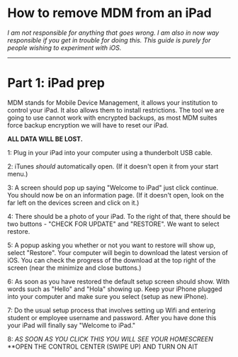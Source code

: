 # How to remove MDM from an iPad
*I am not responsible for anything that goes wrong. I am also in now way responsible if you get in trouble for doing this. This guide is purely for people wishing to experiment with iOS.*

***

# Part 1: iPad prep

MDM stands for Mobile Device Management, it allows your institution to control your iPad. It also allows them to install restrictions.
The tool we are going to use cannot work with encrypted backups, as most MDM suites force backup encryption we will have to reset our iPad.

**ALL DATA WILL BE LOST.**

1: Plug in your iPad into your computer using a thunderbolt USB cable.

2: iTunes *should* automatically open. (If it doesn't open it from your start menu.)

3: A screen should pop up saying "Welcome to iPad" just click continue. You should now be on an information page. (If it doesn't open,
look on the far left on the devices screen and click on it.)

4: There should be a photo of your iPad. To the right of that, there should be two buttons - "CHECK FOR UPDATE" and "RESTORE". We want to select restore.

5: A popup asking you whether or not you want to restore will show up, select "Restore". Your computer will begin to download the latest version of iOS. You can check the progress of the download at the top right of the screen (near the minimize and close buttons.)

6: As soon as you have restored the default setup screen should show. With words such as "Hello" and "Hola" showing up. Keep your iPhone plugged into your computer and make sure you select (setup as new iPhone).

7: Do the usual setup process that involves setting up Wifi and entering student or employee username and password. After you have done this your iPad will finally say "Welcome to iPad."

8: *AS SOON AS YOU CLICK THIS YOU WILL SEE YOUR HOMESCREEN* **OPEN THE CONTROL CENTER (SWIPE UP) AND TURN ON AIT

